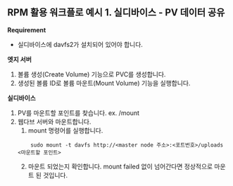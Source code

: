 ## RPM 활용 워크플로 예시 1. 실디바이스 - PV 데이터 공유
**Requirement**
- 실디바이스에 davfs2가 설치되어 있어야 합니다.

**엣지 서버**
1. 볼륨 생성(Create Volume) 기능으로 PVC를 생성합니다.
2. 생성된 볼륨 ID로 볼륨 마운트(Mount Volume) 기능을 실행합니다. 

**실디바이스**
1. PV를 마운트할 포인트를 찾습니다.
    ex. /mount
2. 웹다브 서버와 마운트합니다.
    1. mount 명령어를 실행합니다.
    ```
        sudo mount -t davfs http://<master node 주소>:<포트번호>/uploads <마운트할 포인트>
    ```
    2. 마운트 되었는지 확인합니다.
        mount failed 없이 넘어간다면 정상적으로 마운트 된 것입니다.
